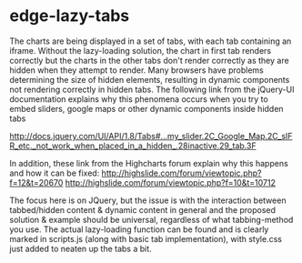 edge-lazy-tabs
==============

The charts are being displayed in a set of tabs, with each tab containing an iframe. Without the lazy-loading solution, the chart in first tab renders correctly but the charts in the other tabs don't render correctly as they are hidden when they attempt to render.
Many browsers have problems determining the size of hidden elements, resulting in dynamic components not rendering correctly in hidden tabs.
The following link from the jQuery-UI documentation explains why this phenomena occurs when you try to embed sliders, google maps or other dynamic components inside hidden tabs

http://docs.jquery.com/UI/API/1.8/Tabs#...my_slider.2C_Google_Map.2C_sIFR_etc._not_work_when_placed_in_a_hidden_.28inactive.29_tab.3F

In addition, these link from the Highcharts forum explain why this happens and how it can be fixed:
http://highslide.com/forum/viewtopic.php?f=12&t=20670
http://highslide.com/forum/viewtopic.php?f=10&t=10712

The focus here is on JQuery, but the issue is with the interaction between tabbed/hidden content & dynamic content in general and the proposed solution & example should be universal, regardless of what tabbing-method you use.
The actual lazy-loading function can be found and is clearly marked in scripts.js (along with basic tab implementation), with style.css just added to neaten up the tabs a bit.



